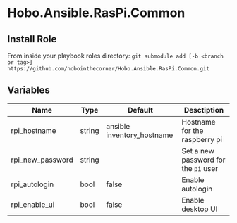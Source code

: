 # Hobo.Ansible.RasPi.Common

## Install Role
From inside your playbook roles directory:
`git submodule add [-b <branch or tag>] https://github.com/hobointhecorner/Hobo.Ansible.RasPi.Common.git`

## Variables
| Name             | Type   | Default | Desctiption |
|------------------|--------|---------|-------------|
| rpi_hostname     | string | ansible inventory_hostname | Hostname for the raspberry pi |
| rpi_new_password | string |         | Set a new password for the `pi` user |
| rpi_autologin    | bool   | false   | Enable autologin |
| rpi_enable_ui    | bool   | false   | Enable desktop UI |
